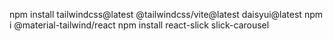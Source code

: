 npm install tailwindcss@latest @tailwindcss/vite@latest daisyui@latest
npm i @material-tailwind/react
npm install react-slick slick-carousel
